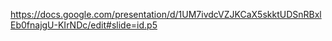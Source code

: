 https://docs.google.com/presentation/d/1UM7ivdcVZJKCaX5skktUDSnRBxlEb0fnajgU-KIrNDc/edit#slide=id.p5
